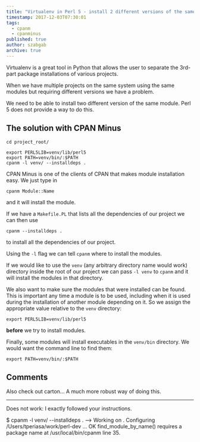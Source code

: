 ```yaml
---
title: "Virtualenv in Perl 5 - install 2 different versions of the same module"
timestamp: 2017-12-03T07:30:01
tags:
  - cpanm
  - cpanminus
published: true
author: szabgab
archive: true
---
```



Virtualenv is a great tool in Python that allows the user to separate the 3rd-part package installations of various projects.

When we have multiple projects on the same system using the same modules but requiring different versions we have a problem.

We need to be able to install two different version of the same module. Perl 5 does not provide a way to do this.


## The solution with CPAN Minus

```
cd project_root/

export PERL5LIB=venv/lib/perl5
export PATH=venv/bin/:$PATH
cpanm -l venv/ --installdeps .
```

CPAN Minus is one of the clients of CPAN that makes module installation easy. We just type in

```
cpanm Module::Name
```

and it will install the module.

If we have a `Makefile.PL` that lists all the dependencies of our project we can then use

```
cpanm --installdeps .
```

to install all the dependencies of our project.

Using the `-l` flag we can tell `cpanm` where to install the modules.

If we would like to use the `venv` (any arbitrary directory name would work) directory
inside the root of our project we can pass `-l venv` to `cpanm` and it will
install the modules in that directory.

We also want to make sure the modules that were installed can be found.
This is important any time a module is to be used, including when it is used during
the installation of another module depending on it.
So we assign the appropriate value relative to the `venv` directory:

```
export PERL5LIB=venv/lib/perl5
```

**before** we try to install modules.


Finally, some modules will install executables in the `venv/bin` directory.
We would want the command line to find them:

```
export PATH=venv/bin/:$PATH
```


## Comments

Also check out carton... A much more robust way of doing this.

<hr>

Does not work: I exactly followed your instructions.

$ cpanm -l venv/ --installdeps .
--> Working on .
Configuring /Users/tperiasa/work/perl-dev ... OK
find_module_by_name() requires a package name at /usr/local/bin/cpanm line 35.


